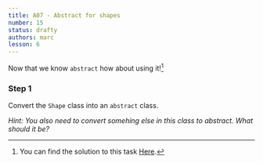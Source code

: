 ```yaml
---
title: A07 - Abstract for shapes
number: 15
status: drafty
authors: marc
lesson: 6
---
```


Now that we know `abstract` how about using it![^solution]

[^solution]:
    You can find the solution to this task [Here](https://github.com/satkowski/csharp-solutions/tree/master/lesson_06/A07_abstract_for_shapes/ExerciseSolution/).

### Step 1

Convert the `Shape` class into an `abstract` class.

*Hint: You also need to convert somehing else in this class to abstract. What should it be?*